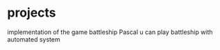 # projects
implementation of the game battleship Pascal
u can play battleship with automated system
